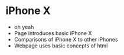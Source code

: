 # iPhone X #

- oh yeah
- Page introduces basic iPhone X
- Comparisons of iPhone X to other iPhones
- Webpage uses basic concepts of html

    
